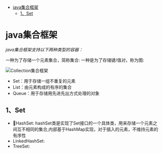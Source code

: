 <!-- TOC -->

- [java集合框架](#java集合框架)
    - [1、Set](#1set)

<!-- /TOC -->
# java集合框架 #

*java集合框架支持以下两种类型的容器：*

一种为了存储一个元素集合，简称集合: 
一种是为了存储键/值对，称为图:

![Collection集合框架](https://github.com/Aroue/Lee-notes/blob/master/images/Collection.png)

* Set：用于存储一组不重复的元素
* List：由元素构成的有序的集合
* Queue：用于存储用先进先出方式处理的对象


## 1、Set ##
* HashSet: hashSet类是实现了Set接口的一个具体类，用来存储一个元素之间互不相同的集合,内部基于HashMap实现，对于插入的元素，不维持元素的有序性
* LinkedHashSet: 
* TreeSet: 
